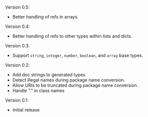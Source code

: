 
Version 0.5:
 - Better handling of refs in arrays.

Version 0.4:
 - Better handling of refs to other types within lists and dicts.

Version 0.3:
 - Support `string`, `integer`, `number`, `boolean`, and `array` base types.

Version 0.2:
 - Add doc strings to generated types
 - Detect illegal names during package name conversion.
 - Allow URIs to be truncated during package name conversion.
 - Handle "." in class names

Version 0.1:
 - Initial release
